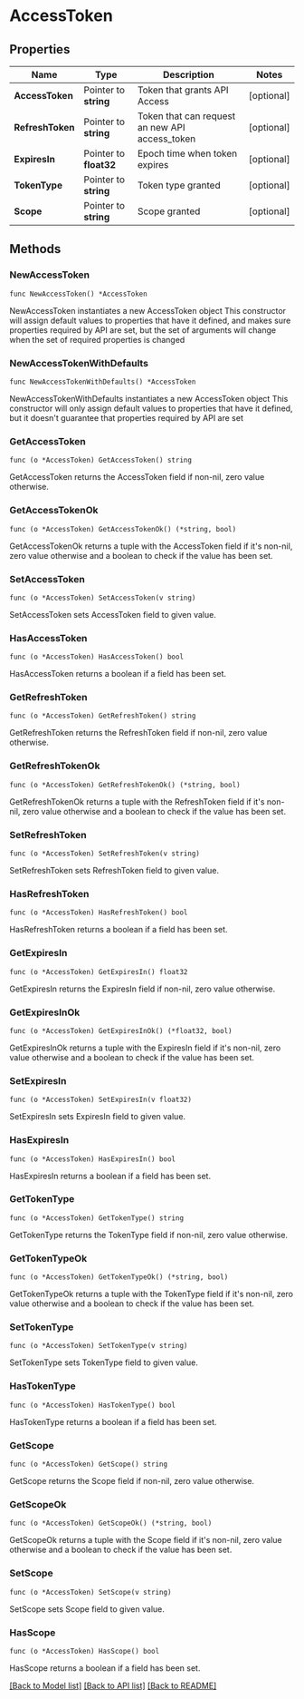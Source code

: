 # AccessToken

## Properties

Name | Type | Description | Notes
------------ | ------------- | ------------- | -------------
**AccessToken** | Pointer to **string** | Token that grants API Access | [optional] 
**RefreshToken** | Pointer to **string** | Token that can request an new API access_token | [optional] 
**ExpiresIn** | Pointer to **float32** | Epoch time when token expires | [optional] 
**TokenType** | Pointer to **string** | Token type granted | [optional] 
**Scope** | Pointer to **string** | Scope granted | [optional] 

## Methods

### NewAccessToken

`func NewAccessToken() *AccessToken`

NewAccessToken instantiates a new AccessToken object
This constructor will assign default values to properties that have it defined,
and makes sure properties required by API are set, but the set of arguments
will change when the set of required properties is changed

### NewAccessTokenWithDefaults

`func NewAccessTokenWithDefaults() *AccessToken`

NewAccessTokenWithDefaults instantiates a new AccessToken object
This constructor will only assign default values to properties that have it defined,
but it doesn't guarantee that properties required by API are set

### GetAccessToken

`func (o *AccessToken) GetAccessToken() string`

GetAccessToken returns the AccessToken field if non-nil, zero value otherwise.

### GetAccessTokenOk

`func (o *AccessToken) GetAccessTokenOk() (*string, bool)`

GetAccessTokenOk returns a tuple with the AccessToken field if it's non-nil, zero value otherwise
and a boolean to check if the value has been set.

### SetAccessToken

`func (o *AccessToken) SetAccessToken(v string)`

SetAccessToken sets AccessToken field to given value.

### HasAccessToken

`func (o *AccessToken) HasAccessToken() bool`

HasAccessToken returns a boolean if a field has been set.

### GetRefreshToken

`func (o *AccessToken) GetRefreshToken() string`

GetRefreshToken returns the RefreshToken field if non-nil, zero value otherwise.

### GetRefreshTokenOk

`func (o *AccessToken) GetRefreshTokenOk() (*string, bool)`

GetRefreshTokenOk returns a tuple with the RefreshToken field if it's non-nil, zero value otherwise
and a boolean to check if the value has been set.

### SetRefreshToken

`func (o *AccessToken) SetRefreshToken(v string)`

SetRefreshToken sets RefreshToken field to given value.

### HasRefreshToken

`func (o *AccessToken) HasRefreshToken() bool`

HasRefreshToken returns a boolean if a field has been set.

### GetExpiresIn

`func (o *AccessToken) GetExpiresIn() float32`

GetExpiresIn returns the ExpiresIn field if non-nil, zero value otherwise.

### GetExpiresInOk

`func (o *AccessToken) GetExpiresInOk() (*float32, bool)`

GetExpiresInOk returns a tuple with the ExpiresIn field if it's non-nil, zero value otherwise
and a boolean to check if the value has been set.

### SetExpiresIn

`func (o *AccessToken) SetExpiresIn(v float32)`

SetExpiresIn sets ExpiresIn field to given value.

### HasExpiresIn

`func (o *AccessToken) HasExpiresIn() bool`

HasExpiresIn returns a boolean if a field has been set.

### GetTokenType

`func (o *AccessToken) GetTokenType() string`

GetTokenType returns the TokenType field if non-nil, zero value otherwise.

### GetTokenTypeOk

`func (o *AccessToken) GetTokenTypeOk() (*string, bool)`

GetTokenTypeOk returns a tuple with the TokenType field if it's non-nil, zero value otherwise
and a boolean to check if the value has been set.

### SetTokenType

`func (o *AccessToken) SetTokenType(v string)`

SetTokenType sets TokenType field to given value.

### HasTokenType

`func (o *AccessToken) HasTokenType() bool`

HasTokenType returns a boolean if a field has been set.

### GetScope

`func (o *AccessToken) GetScope() string`

GetScope returns the Scope field if non-nil, zero value otherwise.

### GetScopeOk

`func (o *AccessToken) GetScopeOk() (*string, bool)`

GetScopeOk returns a tuple with the Scope field if it's non-nil, zero value otherwise
and a boolean to check if the value has been set.

### SetScope

`func (o *AccessToken) SetScope(v string)`

SetScope sets Scope field to given value.

### HasScope

`func (o *AccessToken) HasScope() bool`

HasScope returns a boolean if a field has been set.


[[Back to Model list]](../README.md#documentation-for-models) [[Back to API list]](../README.md#documentation-for-api-endpoints) [[Back to README]](../README.md)


